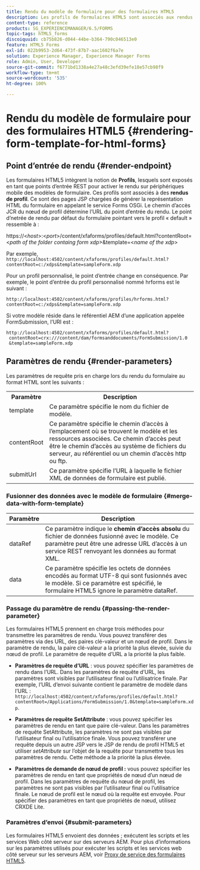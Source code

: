 ```yaml
---
title: Rendu du modèle de formulaire pour des formulaires HTML5
description: Les profils de formulaires HTML5 sont associés aux rendus de profil. Ce sont des pages JSP chargées de générer la représentation HTML du formulaire en appelant le service Forms OSGi.
content-type: reference
products: SG_EXPERIENCEMANAGER/6.5/FORMS
topic-tags: hTML5_forms
discoiquuid: cb75b826-d044-44be-b364-790c046513e0
feature: HTML5 Forms
exl-id: 022b9953-2d64-473f-87b7-aac1602f6a7e
solution: Experience Manager, Experience Manager Forms
role: Admin, User, Developer
source-git-commit: f6771bd1338a4e27a48c3efd39efe18e57cb98f9
workflow-type: tm+mt
source-wordcount: '535'
ht-degree: 100%

---
```


# Rendu du modèle de formulaire pour des formulaires HTML5 {#rendering-form-template-for-html-forms}

## Point d’entrée de rendu {#render-endpoint}

Les formulaires HTML5 intègrent la notion de **Profils**, lesquels sont exposés en tant que points d’entrée REST pour activer le rendu sur périphériques mobile des modèles de formulaire. Ces profils sont associés à des **rendus de profil**. Ce sont des pages JSP chargées de générer la représentation HTML du formulaire en appelant le service Forms OSGi. Le chemin d’accès JCR du nœud de profil détermine l’URL du point d’entrée du rendu. Le point d’netrée de rendu par défaut du formulaire pointant vers le profil « default » ressemble à :

https://&lt;*host*>:&lt;*port*>/content/xfaforms/profiles/default.html?contentRoot=&lt;*path of the folder containg form xdp*>&amp;template=&lt;*name of the xdp*>

Par exemple, `http://localhost:4502/content/xfaforms/profiles/default.html?contentRoot=c:/xdps&template=sampleForm.xdp`

Pour un profil personnalisé, le point d’entrée change en conséquence. Par exemple, le point d’entrée du profil personnalisé nommé hrforms est le suivant :

`http://localhost:4502/content/xfaforms/profiles/hrforms.html?contentRoot=c:/xdps&template=sampleForm.xdp`

Si votre modèle réside dans le référentiel AEM d’une application appelée FormSubmission, l’URI est :

```http
http://localhost:4502/content/xfaforms/profiles/default.html?
 contentRoot=crx:///content/dam/formsanddocuments/FormSubmission/1.0
 &template=sampleForm.xdp
```

## Paramètres de rendu {#render-parameters}

Les paramètres de requête pris en charge lors du rendu du formulaire au format HTML sont les suivants :

<table>
 <tbody>
  <tr>
   <th><strong>Paramètre </strong></th>
   <th><strong>Description</strong></th>
  </tr>
  <tr>
   <td>template<br /> </td>
   <td>Ce paramètre spécifie le nom du fichier de modèle.<br /> </td>
  </tr>
  <tr>
   <td>contentRoot<br /> </td>
   <td>Ce paramètre spécifie le chemin d’accès à l’emplacement où se trouvent le modèle et les ressources associées. Ce chemin d’accès peut être le chemin d’accès au système de fichiers du serveur, au référentiel ou un chemin d’accès http ou ftp.<br /> </td>
  </tr>
  <tr>
   <td>submitUrl<br /> </td>
   <td>Ce paramètre spécifie l’URL à laquelle le fichier XML de données de formulaire est publié.<br /> </td>
  </tr>
 </tbody>
</table>

### Fusionner des données avec le modèle de formulaire {#merge-data-with-form-template}

| Paramètre | Description |
|---|---|
| dataRef | Ce paramètre indique le **chemin d’accès absolu** du fichier de données fusionné avec le modèle. Ce paramètre peut être une adresse URL d’accès à un service REST renvoyant les données au format XML. |
| data | Ce paramètre spécifie les octets de données encodés au format UTF-8 qui sont fusionnés avec le modèle. Si ce paramètre est spécifié, le formulaire HTML5 ignore le paramètre dataRef. |

### Passage du paramètre de rendu {#passing-the-render-parameter}

Les formulaires HTML5 prennent en charge trois méthodes pour transmettre les paramètres de rendu. Vous pouvez transférer des paramètres via des URL, des paires clé-valeur et un nœud de profil. Dans le paramètre de rendu, la paire clé-valeur a la priorité la plus élevée, suivie du nœud de profil. Le paramètre de requête d’URL a la priorité la plus faible.

* **Paramètres de requête d’URL** : vous pouvez spécifier les paramètres de rendu dans l’URL. Dans les paramètres de requête d’URL, les paramètres sont visibles par l’utilisateur final ou l’utilisatrice finale. Par exemple, l’URL d’envoi suivante contient le paramètre de modèle dans l’URL : `http://localhost:4502/content/xfaforms/profiles/default.html?contentRoot=/Applications/FormSubmission/1.0&template=sampleForm.xdp`.

* **Paramètres de requête SetAttribute** : vous pouvez spécifier les paramètres de rendu en tant que paire clé-valeur. Dans les paramètres de requête SetAttribute, les paramètres ne sont pas visibles par l’utilisateur final ou l’utilisatrice finale. Vous pouvez transférer une requête depuis un autre JSP vers le JSP de rendu de profil HTML5 et utiliser *setAttribute* sur l’objet de la requête pour transmettre tous les paramètres de rendu. Cette méthode a la priorité la plus élevée.

* **Paramètres de demande de nœud de profil :** vous pouvez spécifier les paramètres de rendu en tant que propriétés de nœud d’un nœud de profil. Dans les paramètres de requête du nœud de profil, les paramètres ne sont pas visibles par l’utilisateur final ou l’utilisatrice finale. Le nœud de profil est le nœud où la requête est envoyée. Pour spécifier des paramètres en tant que propriétés de nœud, utilisez CRXDE Lite.

### Paramètres d’envoi {#submit-parameters}

Les formulaires HTML5 envoient des données ; exécutent les scripts et les services Web côté serveur sur des serveurs AEM. Pour plus d’informations sur les paramètres utilisés pour exécuter les scripts et les services web côté serveur sur les serveurs AEM, voir [Proxy de service des formulaires HTML5](/help/forms/using/service-proxy.md).
